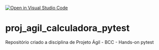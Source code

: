 [![Open in Visual Studio Code](https://classroom.github.com/assets/open-in-vscode-c66648af7eb3fe8bc4f294546bfd86ef473780cde1dea487d3c4ff354943c9ae.svg)](https://classroom.github.com/online_ide?assignment_repo_id=8277883&assignment_repo_type=AssignmentRepo)
# proj_agil_calculadora_pytest
Repositório criado a disciplina de Projeto Ágil - BCC - Hands-on pytest
